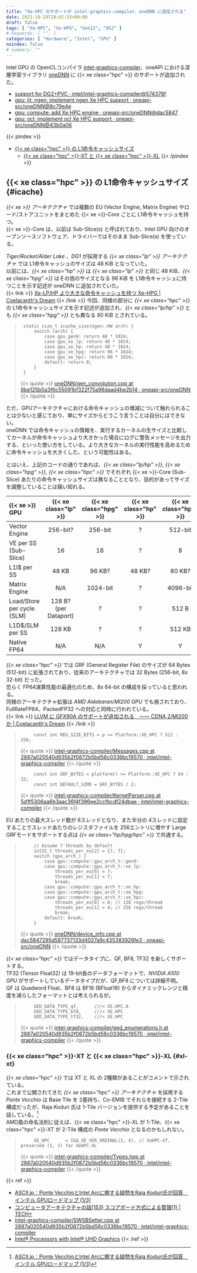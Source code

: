 ```yaml
---
title: "Xe-HPC のサポートが intel-graphics-compiler、oneDNN に追加される"
date: 2021-10-29T18:02:53+09:00
draft: false
tags: [ "Xe-HPC", "Xe-HPG", "Gen12", "DG2" ]
# keywords: [ "", ]
categories: [ "Hardware", "Intel", "GPU" ]
noindex: false
# summary: ""
---
```


Intel GPU の OpenCLコンパイラ [intel-graphics-compiler](https://github.com/intel/intel-graphics-compiler)、oneAPI における深層学習ライブラリ [oneDNN](https://github.com/oneapi-src/oneDNN) に {{< xe class="hpc" >}} のサポートが追加された。  

 * [support for DG2+PVC · intel/intel-graphics-compiler@574378f](https://github.com/intel/intel-graphics-compiler/commit/574378f2ba14ae4f872c78b7e104228d904a337d)
 * [gpu: jit: ngen: implement ngen Xe HPC support · oneapi-src/oneDNN@8c79e4e](https://github.com/oneapi-src/oneDNN/commit/8c79e4e352d716745d825cddd5a49539d73e7471)
 * [gpu: compute: add Xe HPC engine · oneapi-src/oneDNN@dac5847](https://github.com/oneapi-src/oneDNN/commit/dac5847295d587737133d4027a9c435383926fe3)
 * [gpu: ocl: implement ocl Xe HPC support · oneapi-src/oneDNN@43b0a06](https://github.com/oneapi-src/oneDNN/commit/43b0a063495944d31d3826482bc42bb2f31be7aa)

{{< pindex >}} 
 * [{{< xe class="hpc" >}} の L1命令キャッシュサイズ](#icache)
    * [{{< xe class="hpc" >}}-XT と {{< xe class="hpc" >}}-XL](#xl-xt)
{{< /pindex >}}

## {{< xe class="hpc" >}} の L1命令キャッシュサイズ {#icache}

*{{< xe >}} アーキテクチャ* では複数の EU (Vector Engine, Matrix Engine) やロード/ストアユニットをまとめた {{< xe >}}-Core ごとに L1命令キャッシュを持つ。  
{{< xe >}}-Core は、以前は Sub-Slice(s) と呼ばれており、Intel GPU 向けのオープンソースソフトウェア、ドライバーではそのまま Sub-Slice(s) を使っている。  

*Tiger/Rocket/Alder Lake* 、*DG1* が採用する *{{< xe class="lp" >}} アーキテクチャ* では L1命令キャッシュのサイズは 48 KiB となっていた。  
以前には、*{{< xe class="hp" >}}* は *{{< xe class="lp" >}}* と同じ 48 KiB、*{{< xe class="hpg" >}}* はその倍のサイズとなる 96 KiB を L1命令キャッシュに持つことを示す記述が oneDNN に追加されていた。  
{{< link >}} [Xe-LP/HP より大きな命令キャッシュを持つ Xe-HPG | Coelacanth's Dream](/posts/2021/09/16/intel-xe_hpg-icache/) {{< /link >}}
今回、同様の部分に *{{< xe class="hpc" >}}* の L1命令キャッシュサイズを示す記述が追加され、*{{< xe class="lp/hp" >}}* とも *{{< xe class="hpg" >}}* とも異なる 80 KiB とされている。  

 > 		static size_t icache_size(ngen::HW arch) {
 > 		    switch (arch) {
 > 		        case gpu_gen9: return 48 * 1024;
 > 		        case gpu_xe_lp: return 48 * 1024;
 > 		        case gpu_xe_hp: return 48 * 1024;
 > 		        case gpu_xe_hpg: return 96 * 1024;
 > 		        case gpu_xe_hpc: return 80 * 1024;
 > 		        default: return 0;
 > 		    }
 > 		}
 >
 > {{< quote >}} [oneDNN/gen_convolution.cpp at 8be125b5a3f6c55091bf322f75a98daad4be2b14 · oneapi-src/oneDNN](https://github.com/oneapi-src/oneDNN/blob/8be125b5a3f6c55091bf322f75a98daad4be2b14/src/gpu/jit/conv/gen_convolution.cpp#L37-L46) {{< /quote >}}

ただ、GPUアーキテクチャにおける命令キャッシュの増減について触れられることは少ないと感じており、単にサイズからどうこう言うことは自分にはできない。  
oneDNN では命令キャッシュの情報を、実行するカーネルの生サイズと比較してカーネルが命令キャッシュより大きかった場合にログに警告メッセージを出力する、といった使い方をしている。より大きなカーネルの実行性能を高めるために命令キャッシュを大きくした、という可能性はある。  

とはいえ、上記のコードの通りであれば、*{{< xe class="lp/hp" >}}*, *{{< xe class="hpg" >}}*, *{{< xe class="hpc" >}}* でそれぞれ {{< xe >}}-Core (Sub-Slice) あたりの命令キャッシュサイズは異なることとなり、目的があってサイズを調整していることは窺い知れる。  

| {{< xe >}} GPU | {{< xe class="lp" >}} | {{< xe class="hpg" >}} | {{< xe class="hp" >}} | {{< xe class="hpc" >}} |
| :-- | :--: | :--: | :--: | :--: |
| Vector Engine | 256-bit? | 256-bit | ? | 512-bit |
| VE per SS (Sub-Slice) | 16 | 16 | ? | 8 |
| L1I$ per SS | 48 KB | 96 KB? | 48 KB? | 80 KB? |
| Matrix Engine | N/A | 1024-bit | ? | 4096-bit |
| Load/Store per cycle (SLM) | 128 B?<br>(per Dataport) | ? | ? | 512 B |
| L1D$/SLM per SS | 128 KB | ? | ? | 512 KB |
| Native FP64 | N/A | N/A | Y | Y |

*{{< xe class="hpc" >}}* では GRF (General Register File) のサイズが 64 Bytes (512-bit) に拡張されており、従来のアーキテクチャでは 32 Bytes (256-bit, 8x 32-bit) だった。  
恐らく FP64演算性能の最適化のため、8x 64-bit の構成を採っていると思われる。  
同様のアーキテクチャ拡張は *AMD Aldebaran/MI200 GPU* でも施されており、FullRateFP64、PackedFP32 への対応と同時に行われている。  
{{< link >}} [LLVM に GFX90A のサポートが追加される　―― CDNA 2/MI200 か | Coelacanth's Dream](/posts/2021/02/19/llvm-gfx90a/) {{< /link >}}

 > 		    const int REG_SIZE_BITS = p >= Platform::XE_HPC ? 512 : 256;
 >
 > {{< quote >}} [intel-graphics-compiler/Messages.cpp at 2887a020540d935b2f0872b5bd56c0336bc19570 · intel/intel-graphics-compiler](https://github.com/intel/intel-graphics-compiler/blob/2887a020540d935b2f0872b5bd56c0336bc19570/visa/iga/IGALibrary/IR/Messages.cpp#L32) {{< /quote >}}
 >
 > 		    const int GRF_BYTES = platform() >= Platform::XE_HPC ? 64 : 32;
 > 		    const int DEFAULT_SIMD = GRF_BYTES / 2;
 >
 > {{< quote >}} [intel-graphics-compiler/KernelParser.cpp at 5d1f5306aa6b3aac36f4f396ee2ccfbcdf24dbae · intel/intel-graphics-compiler](https://github.com/intel/intel-graphics-compiler/blob/5d1f5306aa6b3aac36f4f396ee2ccfbcdf24dbae/visa/iga/IGALibrary/Frontend/KernelParser.cpp#L4362) {{< /quote >}}

EU あたりの最大スレッド数が 8スレッドとなり、また半分の 4スレッドに設定することでスレッドあたりのレジスタファイルを 256エントリに増やす Large GRFモードをサポートする点は *{{< xe class="hp/hpg/hpc" >}}* で共通する。  

 > 		    // Assume 7 threads by default
 > 		    int32_t threads_per_eu[2] = {7, 7};
 > 		    switch (gpu_arch_) {
 > 		        case gpu::compute::gpu_arch_t::gen9:
 > 		        case gpu::compute::gpu_arch_t::xe_lp:
 > 		            threads_per_eu[0] = 7;
 > 		            threads_per_eu[1] = 7;
 > 		            break;
 > 		        case gpu::compute::gpu_arch_t::xe_hp:
 > 		        case gpu::compute::gpu_arch_t::xe_hpg:
 > 		        case gpu::compute::gpu_arch_t::xe_hpc:
 > 		            threads_per_eu[0] = 8; // 128 regs/thread
 > 		            threads_per_eu[1] = 4; // 256 regs/thread
 > 		            break;
 > 		        default: break;
 > 		    }
 >
 > {{< quote >}} [oneDNN/device_info.cpp at dac5847295d587737133d4027a9c435383926fe3 · oneapi-src/oneDNN](https://github.com/oneapi-src/oneDNN/blob/dac5847295d587737133d4027a9c435383926fe3/src/gpu/compute/device_info.cpp#L116-L131) {{< /quote >}}

*{{< xe class="hpc" >}}* ではデータタイプに、QF, BF8, TF32 を新しくサポートする。  
TF32 (Tensor Float32) は 19-bit長のデータフォーマットで、*NVIDIA A100 GPU* がサポートしているデータタイプだが、QF,BF8 については詳細不明。  
QF は Quadword Float、BF8 は BF16 (BFloat16) からダイナミックレンジと精度を減らしたフォーマットとは考えられるが。  

 > 		    GED_DATA_TYPE_qf,      ///< XE.HPC.A
 > 		    GED_DATA_TYPE_bf8,     ///< XE.HPC
 > 		    GED_DATA_TYPE_tf32,    ///< XE.HPC
 >
 > {{< quote >}} [intel-graphics-compiler/ged_enumerations.h at 2887a020540d935b2f0872b5bd56c0336bc19570 · intel/intel-graphics-compiler](https://github.com/intel/intel-graphics-compiler/blob/2887a020540d935b2f0872b5bd56c0336bc19570/visa/iga/GEDLibrary/GED_external/build/autogen-ia32/ged_enumerations.h#L148-L150) {{< /quote >}}

### {{< xe class="hpc" >}}-XT と {{< xe class="hpc" >}}-XL {#xl-xt}

*{{< xe class="hpc" >}}* では XT と XL の 2種類があることがコメントで示されている。  
これまで公開されてきた *{{< xe class="hpc" >}} アーキテクチャ* を採用する *Ponte Vecchio* は Base Tile を 2基持ち、Co-EMIB でそれらを接続する 2-Tile 構成だったが、Raja Koduri 氏は 1-Tile バージョンを提供する予定があることを話している。[^1t-pvc]  
AMD風の命名法則に従えば、{{< xe class="hpc" >}}-XL が 1-Tile、{{< xe class="hpc" >}}-XT が 2-Tile 構成の *Ponte Vecchio* となるのかもしれない。  

 > 		    XE_HPC      = IGA_XE_VER_ORDINAL(1, 4), // XeHPC-XT, preserved (1, 3) for XeHPC-XL
 >
 > {{< quote >}} [intel-graphics-compiler/Types.hpp at 2887a020540d935b2f0872b5bd56c0336bc19570 · intel/intel-graphics-compiler](https://github.com/intel/intel-graphics-compiler/blob/2887a020540d935b2f0872b5bd56c0336bc19570/visa/iga/IGALibrary/IR/Types.hpp#L52) {{< /quote >}}

[^1t-pvc]: [ASCII.jp：Ponte VecchioとIntel Arcに関する疑問をRaja Koduri氏が回答　インテル GPUロードマップ (1/3)](https://ascii.jp/elem/000/004/069/4069704/)

{{< ref >}}
 * [ASCII.jp：Ponte VecchioとIntel Arcに関する疑問をRaja Koduri氏が回答　インテル GPUロードマップ (1/3)](https://ascii.jp/elem/000/004/069/4069704/)
 * [コンピュータアーキテクチャの話(153) スコアボード方式による管理(1) | TECH+](https://news.mynavi.jp/article/architecture-153/)
 * [intel-graphics-compiler/SWSBSetter.cpp at 2887a020540d935b2f0872b5bd56c0336bc19570 · intel/intel-graphics-compiler](https://github.com/intel/intel-graphics-compiler/blob/2887a020540d935b2f0872b5bd56c0336bc19570/visa/iga/IGALibrary/IR/SWSBSetter.cpp#L344)
 * [Intel® Processors with Intel® UHD Graphics](https://www.intel.com/content/www/us/en/develop/documentation/oneapi-gpu-optimization-guide/top/gen-arch.html)
{{< /ref >}}
